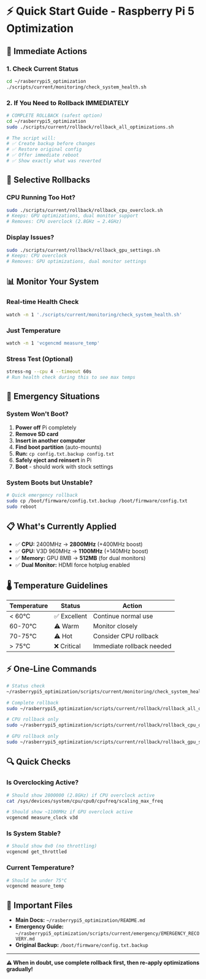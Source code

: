 # ⚡ Quick Start Guide - Raspberry Pi 5 Optimization

## 🚀 Immediate Actions

### 1. Check Current Status
```bash
cd ~/rasberrypi5_optimization
./scripts/current/monitoring/check_system_health.sh
```

### 2. If You Need to Rollback IMMEDIATELY
```bash
# COMPLETE ROLLBACK (safest option)
cd ~/rasberrypi5_optimization
sudo ./scripts/current/rollback/rollback_all_optimizations.sh

# The script will:
# ✅ Create backup before changes
# ✅ Restore original config
# ✅ Offer immediate reboot
# ✅ Show exactly what was reverted
```

## 🔧 Selective Rollbacks

### CPU Running Too Hot?
```bash
sudo ./scripts/current/rollback/rollback_cpu_overclock.sh
# Keeps: GPU optimizations, dual monitor support
# Removes: CPU overclock (2.8GHz → 2.4GHz)
```

### Display Issues?
```bash
sudo ./scripts/current/rollback/rollback_gpu_settings.sh
# Keeps: CPU overclock  
# Removes: GPU optimizations, dual monitor settings
```

## 📊 Monitor Your System

### Real-time Health Check
```bash
watch -n 1 './scripts/current/monitoring/check_system_health.sh'
```

### Just Temperature
```bash
watch -n 1 'vcgencmd measure_temp'
```

### Stress Test (Optional)
```bash
stress-ng --cpu 4 --timeout 60s
# Run health check during this to see max temps
```

## 🚨 Emergency Situations

### System Won't Boot?
1. **Power off** Pi completely
2. **Remove SD card**
3. **Insert in another computer**
4. **Find boot partition** (auto-mounts)
5. **Run:** `cp config.txt.backup config.txt`
6. **Safely eject and reinsert** in Pi
7. **Boot** - should work with stock settings

### System Boots but Unstable?
```bash
# Quick emergency rollback
sudo cp /boot/firmware/config.txt.backup /boot/firmware/config.txt
sudo reboot
```

## 📋 What's Currently Applied

- ✅ **CPU:** 2400MHz → **2800MHz** (+400MHz boost)
- ✅ **GPU:** V3D 960MHz → **1100MHz** (+140MHz boost)  
- ✅ **Memory:** GPU 8MB → **512MB** (for dual monitors)
- ✅ **Dual Monitor:** HDMI force hotplug enabled

## 🌡️ Temperature Guidelines

| Temperature | Status | Action |
|-------------|--------|---------|
| < 60°C | ✅ Excellent | Continue normal use |
| 60-70°C | ⚠️ Warm | Monitor closely |
| 70-75°C | ⚠️ Hot | Consider CPU rollback |
| > 75°C | ❌ Critical | Immediate rollback needed |

## ⚡ One-Line Commands

```bash
# Status check
~/rasberrypi5_optimization/scripts/current/monitoring/check_system_health.sh

# Complete rollback
sudo ~/rasberrypi5_optimization/scripts/current/rollback/rollback_all_optimizations.sh

# CPU rollback only  
sudo ~/rasberrypi5_optimization/scripts/current/rollback/rollback_cpu_overclock.sh

# GPU rollback only
sudo ~/rasberrypi5_optimization/scripts/current/rollback/rollback_gpu_settings.sh
```

## 🔍 Quick Checks

### Is Overclocking Active?
```bash
# Should show 2800000 (2.8GHz) if CPU overclock active
cat /sys/devices/system/cpu/cpu0/cpufreq/scaling_max_freq

# Should show ~1100MHz if GPU overclock active
vcgencmd measure_clock v3d
```

### Is System Stable?
```bash
# Should show 0x0 (no throttling)
vcgencmd get_throttled
```

### Current Temperature?
```bash
# Should be under 75°C
vcgencmd measure_temp
```

## 📁 Important Files

- **Main Docs:** `~/rasberrypi5_optimization/README.md`
- **Emergency Guide:** `~/rasberrypi5_optimization/scripts/current/emergency/EMERGENCY_RECOVERY.md`
- **Original Backup:** `/boot/firmware/config.txt.backup`

---

**⚠️ When in doubt, use complete rollback first, then re-apply optimizations gradually!**